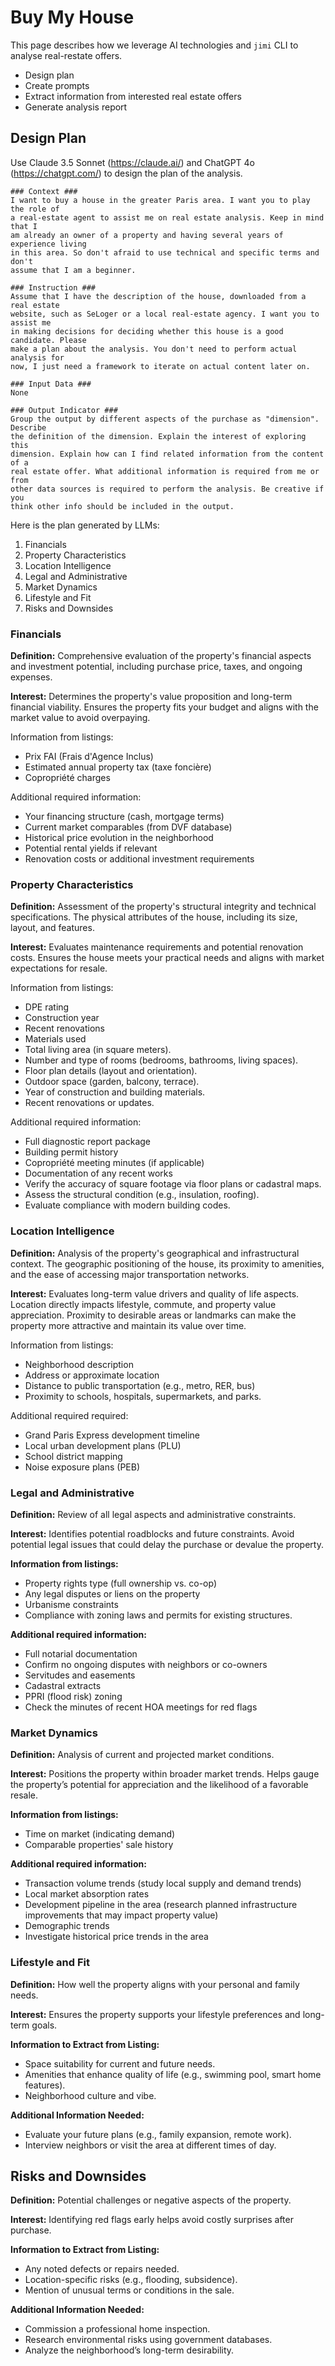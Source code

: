 # Buy My House

This page describes how we leverage AI technologies and `jimi` CLI to analyse real-restate offers.

* Design plan
* Create prompts
* Extract information from interested real estate offers
* Generate analysis report

## Design Plan

Use Claude 3.5 Sonnet (<https://claude.ai/>) and ChatGPT 4o (<https://chatgpt.com/>) to design the plan of the analysis.

```
### Context ###
I want to buy a house in the greater Paris area. I want you to play the role of
a real-estate agent to assist me on real estate analysis. Keep in mind that I
am already an owner of a property and having several years of experience living
in this area. So don't afraid to use technical and specific terms and don't
assume that I am a beginner.

### Instruction ###
Assume that I have the description of the house, downloaded from a real estate
website, such as SeLoger or a local real-estate agency. I want you to assist me
in making decisions for deciding whether this house is a good candidate. Please
make a plan about the analysis. You don't need to perform actual analysis for
now, I just need a framework to iterate on actual content later on.

### Input Data ###
None

### Output Indicator ###
Group the output by different aspects of the purchase as "dimension". Describe
the definition of the dimension. Explain the interest of exploring this
dimension. Explain how can I find related information from the content of a
real estate offer. What additional information is required from me or from
other data sources is required to perform the analysis. Be creative if you
think other info should be included in the output.
```

Here is the plan generated by LLMs:

1. Financials
2. Property Characteristics
3. Location Intelligence
4. Legal and Administrative
5. Market Dynamics
6. Lifestyle and Fit
7. Risks and Downsides

### Financials

**Definition:** Comprehensive evaluation of the property's financial aspects and investment potential, including purchase price, taxes, and ongoing expenses.

**Interest:** Determines the property's value proposition and long-term financial viability. Ensures the property fits your budget and aligns with the market value to avoid overpaying.

Information from listings:

* Prix FAI (Frais d'Agence Inclus)
* Estimated annual property tax (taxe foncière)
* Copropriété charges

Additional required information:

* Your financing structure (cash, mortgage terms)
* Current market comparables (from DVF database)
* Historical price evolution in the neighborhood
* Potential rental yields if relevant
* Renovation costs or additional investment requirements

### Property Characteristics

**Definition:** Assessment of the property's structural integrity and technical specifications. The physical attributes of the house, including its size, layout, and features.

**Interest:** Evaluates maintenance requirements and potential renovation costs. Ensures the house meets your practical needs and aligns with market expectations for resale.

Information from listings:

* DPE rating
* Construction year
* Recent renovations
* Materials used
* Total living area (in square meters).
* Number and type of rooms (bedrooms, bathrooms, living spaces).
* Floor plan details (layout and orientation).
* Outdoor space (garden, balcony, terrace).
* Year of construction and building materials.
* Recent renovations or updates.

Additional required information:

* Full diagnostic report package
* Building permit history
* Copropriété meeting minutes (if applicable)
* Documentation of any recent works
* Verify the accuracy of square footage via floor plans or cadastral maps.
* Assess the structural condition (e.g., insulation, roofing).
* Evaluate compliance with modern building codes.

### Location Intelligence

**Definition:** Analysis of the property's geographical and infrastructural context. The geographic positioning of the house, its proximity to amenities, and the ease of accessing major transportation networks.

**Interest:** Evaluates long-term value drivers and quality of life aspects. Location directly impacts lifestyle, commute, and property value appreciation. Proximity to desirable areas or landmarks can make the property more attractive and maintain its value over time.

Information from listings:

* Neighborhood description
* Address or approximate location
* Distance to public transportation (e.g., metro, RER, bus)
* Proximity to schools, hospitals, supermarkets, and parks.

Additional required required:

* Grand Paris Express development timeline
* Local urban development plans (PLU)
* School district mapping
* Noise exposure plans (PEB)

### Legal and Administrative

**Definition:** Review of all legal aspects and administrative constraints.

**Interest:** Identifies potential roadblocks and future constraints. Avoid potential legal issues that could delay the purchase or devalue the property.

**Information from listings:**

* Property rights type (full ownership vs. co-op)
* Any legal disputes or liens on the property
* Urbanisme constraints
* Compliance with zoning laws and permits for existing structures.

**Additional required information:**

* Full notarial documentation
* Confirm no ongoing disputes with neighbors or co-owners
* Servitudes and easements
* Cadastral extracts
* PPRI (flood risk) zoning
* Check the minutes of recent HOA meetings for red flags

### Market Dynamics

**Definition:** Analysis of current and projected market conditions.

**Interest:** Positions the property within broader market trends. Helps gauge the property’s potential for appreciation and the likelihood of a favorable resale.

**Information from listings:**

* Time on market (indicating demand)
* Comparable properties' sale history

**Additional required information:**

* Transaction volume trends (study local supply and demand trends)
* Local market absorption rates
* Development pipeline in the area (research planned infrastructure improvements that may impact property value)
* Demographic trends
* Investigate historical price trends in the area

### Lifestyle and Fit

**Definition:** How well the property aligns with your personal and family needs.

**Interest:** Ensures the property supports your lifestyle preferences and long-term goals.

**Information to Extract from Listing:**

* Space suitability for current and future needs.
* Amenities that enhance quality of life (e.g., swimming pool, smart home features).
* Neighborhood culture and vibe.

**Additional Information Needed:**

* Evaluate your future plans (e.g., family expansion, remote work).
* Interview neighbors or visit the area at different times of day.

## Risks and Downsides

**Definition:** Potential challenges or negative aspects of the property.

**Interest:** Identifying red flags early helps avoid costly surprises after purchase.

**Information to Extract from Listing:**

* Any noted defects or repairs needed.
* Location-specific risks (e.g., flooding, subsidence).
* Mention of unusual terms or conditions in the sale.

**Additional Information Needed:**

* Commission a professional home inspection.
* Research environmental risks using government databases.
* Analyze the neighborhood’s long-term desirability.
